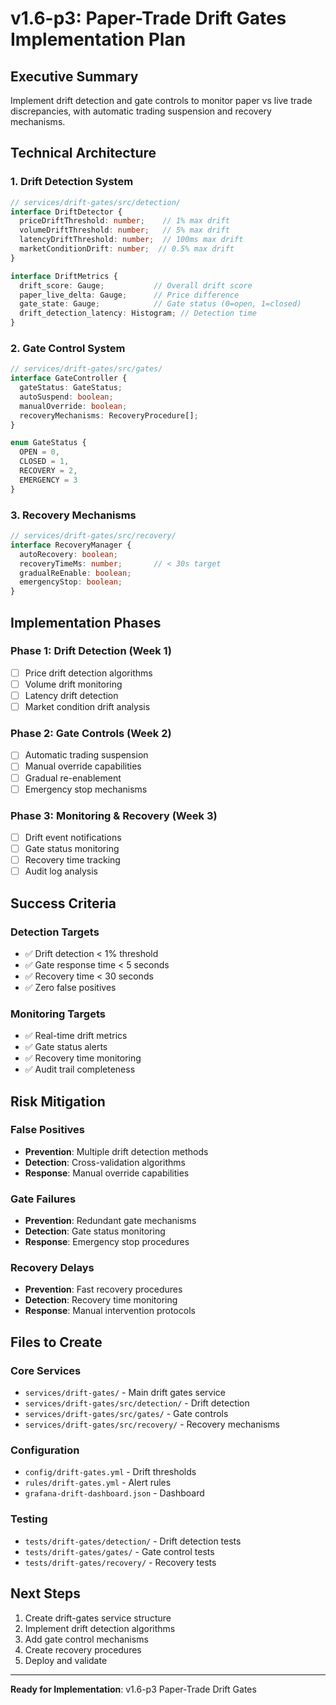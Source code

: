 # v1.6-p3: Paper-Trade Drift Gates Implementation Plan

## Executive Summary
Implement drift detection and gate controls to monitor paper vs live trade discrepancies, with automatic trading suspension and recovery mechanisms.

## Technical Architecture

### 1. Drift Detection System
```typescript
// services/drift-gates/src/detection/
interface DriftDetector {
  priceDriftThreshold: number;    // 1% max drift
  volumeDriftThreshold: number;   // 5% max drift
  latencyDriftThreshold: number;  // 100ms max drift
  marketConditionDrift: number;  // 0.5% max drift
}

interface DriftMetrics {
  drift_score: Gauge;           // Overall drift score
  paper_live_delta: Gauge;      // Price difference
  gate_state: Gauge;            // Gate status (0=open, 1=closed)
  drift_detection_latency: Histogram; // Detection time
}
```

### 2. Gate Control System
```typescript
// services/drift-gates/src/gates/
interface GateController {
  gateStatus: GateStatus;
  autoSuspend: boolean;
  manualOverride: boolean;
  recoveryMechanisms: RecoveryProcedure[];
}

enum GateStatus {
  OPEN = 0,
  CLOSED = 1,
  RECOVERY = 2,
  EMERGENCY = 3
}
```

### 3. Recovery Mechanisms
```typescript
// services/drift-gates/src/recovery/
interface RecoveryManager {
  autoRecovery: boolean;
  recoveryTimeMs: number;       // < 30s target
  gradualReEnable: boolean;
  emergencyStop: boolean;
}
```

## Implementation Phases

### Phase 1: Drift Detection (Week 1)
- [ ] Price drift detection algorithms
- [ ] Volume drift monitoring
- [ ] Latency drift detection
- [ ] Market condition drift analysis

### Phase 2: Gate Controls (Week 2)
- [ ] Automatic trading suspension
- [ ] Manual override capabilities
- [ ] Gradual re-enablement
- [ ] Emergency stop mechanisms

### Phase 3: Monitoring & Recovery (Week 3)
- [ ] Drift event notifications
- [ ] Gate status monitoring
- [ ] Recovery time tracking
- [ ] Audit log analysis

## Success Criteria

### Detection Targets
- ✅ Drift detection < 1% threshold
- ✅ Gate response time < 5 seconds
- ✅ Recovery time < 30 seconds
- ✅ Zero false positives

### Monitoring Targets
- ✅ Real-time drift metrics
- ✅ Gate status alerts
- ✅ Recovery time monitoring
- ✅ Audit trail completeness

## Risk Mitigation

### False Positives
- **Prevention**: Multiple drift detection methods
- **Detection**: Cross-validation algorithms
- **Response**: Manual override capabilities

### Gate Failures
- **Prevention**: Redundant gate mechanisms
- **Detection**: Gate status monitoring
- **Response**: Emergency stop procedures

### Recovery Delays
- **Prevention**: Fast recovery procedures
- **Detection**: Recovery time monitoring
- **Response**: Manual intervention protocols

## Files to Create

### Core Services
- `services/drift-gates/` - Main drift gates service
- `services/drift-gates/src/detection/` - Drift detection
- `services/drift-gates/src/gates/` - Gate controls
- `services/drift-gates/src/recovery/` - Recovery mechanisms

### Configuration
- `config/drift-gates.yml` - Drift thresholds
- `rules/drift-gates.yml` - Alert rules
- `grafana-drift-dashboard.json` - Dashboard

### Testing
- `tests/drift-gates/detection/` - Drift detection tests
- `tests/drift-gates/gates/` - Gate control tests
- `tests/drift-gates/recovery/` - Recovery tests

## Next Steps
1. Create drift-gates service structure
2. Implement drift detection algorithms
3. Add gate control mechanisms
4. Create recovery procedures
5. Deploy and validate

---

**Ready for Implementation**: v1.6-p3 Paper-Trade Drift Gates
